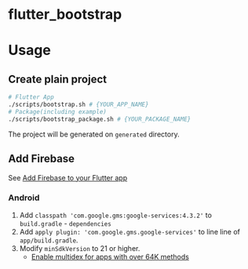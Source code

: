 # flutter_bootstrap

# Usage

## Create plain project

```bash
# Flutter App
./scripts/bootstrap.sh # {YOUR_APP_NAME}
# Package(including example)
./scripts/bootstrap_package.sh # {YOUR_PACKAGE_NAME}
```

The project will be generated on `generated` directory.

## Add Firebase

See [Add Firebase to your Flutter app](https://firebase.google.com/docs/flutter/setup#top_of_page)

### Android

1. Add `classpath 'com.google.gms:google-services:4.3.2'` to `build.gradle` - `dependencies`
2. Add `apply plugin: 'com.google.gms.google-services'` to line line of `app/build.gradle`.
3. Modify `minSdkVersion` to 21 or higher.
    - [Enable multidex for apps with over 64K methods](https://developer.android.com/studio/build/multidex.html#top_of_page)

